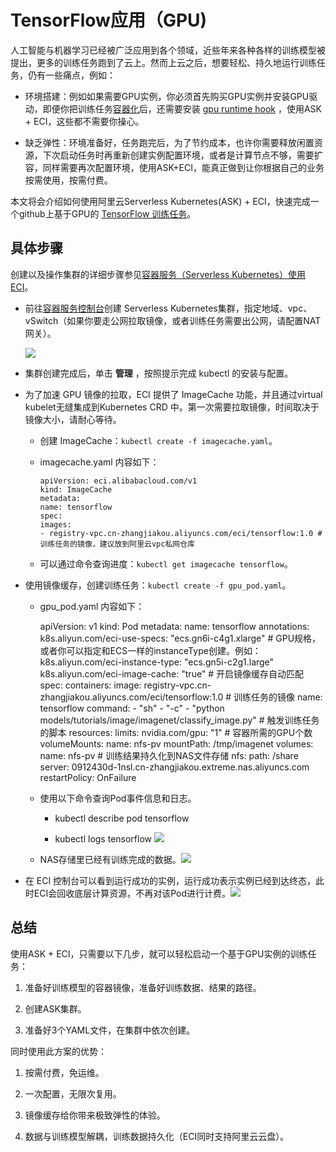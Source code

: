 TensorFlow应用（GPU) 
======================================

人工智能与机器学习已经被广泛应用到各个领域，近些年来各种各样的训练模型被提出，更多的训练任务跑到了云上。然而上云之后，想要轻松、持久地运行训练任务，仍有一些痛点，例如：

* 环境搭建：例如如果需要GPU实例，你必须首先购买GPU实例并安装GPU驱动，即便你把训练任务[容器化](https://hub.docker.com/r/tensorflow/tensorflow/?spm=ata.13261165.0.0.4e0c9e6eiEsp0z)后，还需要安装 [gpu runtime hook](https://github.com/NVIDIA/nvidia-docker?spm=ata.13261165.0.0.4e0c9e6eiEsp0z) ，使用ASK + ECI，这些都不需要你操心。

  

* 缺乏弹性：环境准备好，任务跑完后，为了节约成本，也许你需要释放闲置资源，下次启动任务时再重新创建实例配置环境，或者是计算节点不够，需要扩容，同样需要再次配置环境，使用ASK+ECI，能真正做到让你根据自己的业务按需使用，按需付费。

  




本文将会介绍如何使用阿里云Serverless Kubernetes(ASK) + ECI，快速完成一个github上基于GPU的 [TensorFlow 训练任务](https://github.com/tensorflow/models?spm=ata.13261165.0.0.4e0c9e6eiEsp0z)。

具体步骤 
-------------------------

创建以及操作集群的详细步骤参见[容器服务（Serverless Kubernetes）使用ECI]()。

* 前往[容器服务控制台](https://cs.console.aliyun.com/)创建 Serverless Kubernetes集群，指定地域、vpc、vSwitch（如果你要走公网拉取镜像，或者训练任务需要出公网，请配置NAT网关）。

  ![](https://static-aliyun-doc.oss-accelerate.aliyuncs.com/assets/img/zh-CN/4554613061/p174772.png)

  

* 集群创建完成后，单击 **管理** ，按照提示完成 kubectl 的安装与配置。

  

* 为了加速 GPU 镜像的拉取，ECI 提供了 ImageCache 功能，并且通过virtual kubelet无缝集成到Kubernetes CRD 中。第一次需要拉取镜像，时间取决于镜像大小，请耐心等待。

  * 创建 ImageCache：`kubectl create -f imagecache.yaml`。

    
  
  * imagecache.yaml 内容如下：

        apiVersion: eci.alibabacloud.com/v1
        kind: ImageCache
        metadata:
        name: tensorflow
        spec:
        images:
        - registry-vpc.cn-zhangjiakou.aliyuncs.com/eci/tensorflow:1.0 # 训练任务的镜像，建议放到阿里云vpc私网仓库                                        

    
  
  * 可以通过命令查询进度：`kubectl get imagecache tensorflow`。

    
  

  

* 使用镜像缓存，创建训练任务：`kubectl create -f gpu_pod.yaml`。

  * gpu_pod.yaml 内容如下：

    
  

  

  

      apiVersion: v1
      kind: Pod
      metadata:
        name: tensorflow
        annotations:
          k8s.aliyun.com/eci-use-specs: "ecs.gn6i-c4g1.xlarge"  # GPU规格，或者你可以指定和ECS一样的instanceType创建。例如：k8s.aliyun.com/eci-instance-type: "ecs.gn5i-c2g1.large"
          k8s.aliyun.com/eci-image-cache: "true"  # 开启镜像缓存自动匹配
      spec:
        containers:
          image: registry-vpc.cn-zhangjiakou.aliyuncs.com/eci/tensorflow:1.0 # 训练任务的镜像
          name: tensorflow
          command:
            - "sh"
            - "-c"
            - "python models/tutorials/image/imagenet/classify_image.py" # 触发训练任务的脚本
          resources:
            limits:
              nvidia.com/gpu: "1"  # 容器所需的GPU个数
          volumeMounts:
            name: nfs-pv
            mountPath: /tmp/imagenet
        volumes:
          name: nfs-pv  # 训练结果持久化到NAS文件存储
          nfs:
            path: /share
            server: 0912430d-1nsl.cn-zhangjiakou.extreme.nas.aliyuncs.com
        restartPolicy: OnFailure

  

  * 使用以下命令查询Pod事件信息和日志。
    

    * kubectl describe pod tensorflow

      
    
    * kubectl logs tensorflow ![](http://docs-aliyun.cn-hangzhou.oss.aliyun-inc.com/assets/pic/145513/cn_zh/1575260820057/logs.png)

      
    

    
  
  * NAS存储里已经有训练完成的数据。![](http://docs-aliyun.cn-hangzhou.oss.aliyun-inc.com/assets/pic/145513/cn_zh/1575260858201/nas.png)

    
  

  

  

* 在 ECI 控制台可以看到运行成功的实例，运行成功表示实例已经到达终态，此时ECI会回收底层计算资源，不再对该Pod进行计费。![](http://docs-aliyun.cn-hangzhou.oss.aliyun-inc.com/assets/pic/145513/cn_zh/1575260950593/eci.png)

  




总结 
-----------------------

使用ASK + ECI，只需要以下几步，就可以轻松启动一个基于GPU实例的训练任务：

1. 准备好训练模型的容器镜像，准备好训练数据、结果的路径。

   

2. 创建ASK集群。

   

3. 准备好3个YAML文件，在集群中依次创建。

   




同时使用此方案的优势：

1. 按需付费，免运维。

   

2. 一次配置，无限次复用。

   

3. 镜像缓存给你带来极致弹性的体验。

   

4. 数据与训练模型解耦，训练数据持久化（ECI同时支持阿里云云盘）。

   



